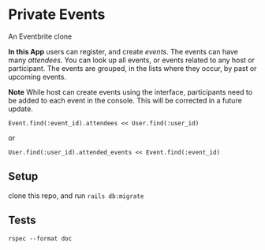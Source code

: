 # Private Events

An Eventbrite clone

**In this App** users can register, and create *events*. The events can have
many *attendees*. You can look up all events, or events related to any host or
participant. The events are grouped, in the lists where they occur, by past or
upcoming events.

**Note** While host can create events using the interface, participants need 
to be added to each event in the console. This will be corrected in a future
update.

    Event.find(:event_id).attendees << User.find(:user_id)

or

    User.find(:user_id).attended_events << Event.find(:event_id)

## Setup

clone this repo, and run `rails db:migrate`

## Tests

`rspec --format doc`